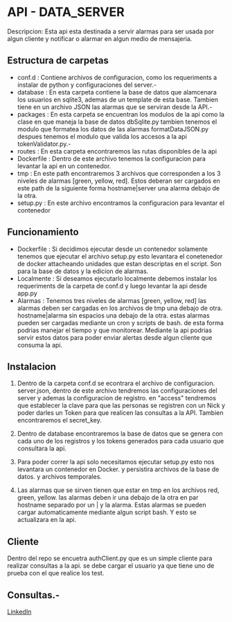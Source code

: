 # API - DATA_SERVER #

Descripcion: Esta api esta destinada a servir alarmas para ser usada por algun cliente y notificar o alarmar
en algun medio de mensajeria.

## Estructura de carpetas ##
* conf.d : Contiene archivos de configuracion, como los requeriments a instalar de python y configuraciones del server.-
* database : En esta carpeta contiene la base de datos que alamcenara los usuarios en sqlite3, ademas de un template de esta base.
Tambien tiene en un archivo JSON las alarmas que se serviran desde la API.-
* packages : En esta carpeta se encuentran los modulos de la api como la clase en que maneja la base de datos dbSqlite.py tambien
tenemos el modulo que formatea los datos de las alarmas formatDataJSON.py despues tenemos el modulo que valida los accesos a la api
tokenValidator.py.-
* routes : En esta carpeta encontraremos las rutas disponibles de la api
* Dockerfile : Dentro de este archivo tenemos la configuracion para levantar la api en un contenedor.
* tmp : En este path encontraremos 3 archivos que corresponden a los 3 niveles de alarmas [green, yellow, red]. Estos deberan ser cargados 
en este path de la siguiente forma hostname|server una alarma debajo de la otra. 
* setup.py : En este archivo encontramos la configuracion para levantar el contenedor
## Funcionamiento ##
* Dockerfile : Si decidimos ejecutar desde un contenedor solamente tenemos que ejecutar el archivo setup.py esto levantara el conetenedor de 
docker attacheando unidades que estan descriptas en el script. Son para la base de datos y la edicion de alarmas.
* Localmente : Si deseamos ejecutarlo localmente debemos instalar los requeriments de la carpeta de conf.d y luego levantar la api desde app.py
* Alarmas :  Tenemos tres niveles de alarmas [green, yellow, red] las alarmas deben ser cargadas en los archivos de tmp una debajo de otra. 
hostname|alarma sin espacios una debajo de la otra. estas alarmas pueden ser cargadas mediante un cron y scripts de bash. de esta forma podrias 
manejar el tiempo y que monitorear. Mediante la api podrias servir estos datos para poder enviar alertas desde algun cliente que consuma la api.


## Instalacion ##
1. Dentro de la carpeta conf.d se econtrara el archivo de configuracion. server.json, dentro de este archivo tendremos las
configuraciones del server y ademas la configuracion de registro. en "access" tendremos que establecer la clave para que las 
personas se registren con un Nick y poder darles un Token para que realicen las consultas a la API. Tambien encontraremos 
el secret_key.

2. Dentro de database encontraremos la base de datos que se genera con cada uno de los registros y los tokens generados para cada usuario que consultara la api.

3. Para poder correr la api solo necesitamos ejecutar setup.py esto nos levantara un contenedor en Docker. y persistira archivos
de la base de datos. y archivos temporales. 

4. Las alarmas que se sirven tienen que estar en tmp en los archivos red, green, yellow. las alarmas deben ir una debajo de la otra
en par hostname separado por un | y la alarma. 
Estas alarmas se pueden cargar automaticamente mediante algun script bash. Y esto se actualizara en la api. 


## Cliente 
Dentro del repo se encuetra authClient.py que es un simple cliente para realizar consultas a la api. se debe cargar el usuario 
ya que tiene uno de prueba con el que realice los test. 

## Consultas.- 

[LinkedIn](https://www.linkedin.com/in/roseabdev/)
